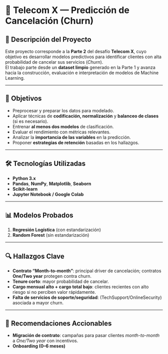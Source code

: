 # 📡 Telecom X — Predicción de Cancelación (Churn)

## 📖 Descripción del Proyecto
Este proyecto corresponde a la **Parte 2** del desafío **Telecom X**, cuyo objetivo es desarrollar modelos predictivos para identificar clientes con alta probabilidad de cancelar sus servicios (*Churn*).  
El trabajo parte desde un **dataset limpio** generado en la Parte 1 y avanza hacia la construcción, evaluación e interpretación de modelos de Machine Learning.

---

## 🎯 Objetivos
- Preprocesar y preparar los datos para modelado.
- Aplicar técnicas de **codificación, normalización** y **balanceo de clases** (si es necesario).
- Entrenar **al menos dos modelos** de clasificación.
- Evaluar el rendimiento con métricas relevantes.
- Analizar la **importancia de las variables** en la predicción.
- Proponer **estrategias de retención** basadas en los hallazgos.

---

## 🛠️ Tecnologías Utilizadas
- **Python 3.x**
- **Pandas**, **NumPy**, **Matplotlib**, **Seaborn**
- **Scikit-learn**
- **Jupyter Notebook / Google Colab**

---

## 📊 Modelos Probados
1. **Regresión Logística** (con estandarización)
2. **Random Forest** (sin estandarización)

---

## 🔍 Hallazgos Clave
- **Contrato “Month-to-month”**: principal driver de cancelación; contratos **One/Two year** protegen contra churn.
- **Tenure corto**: mayor probabilidad de cancelar.
- **Cargo mensual alto + cargo total bajo**: clientes recientes con alto riesgo si no perciben valor rápidamente.
- **Falta de servicios de soporte/seguridad**: (TechSupport/OnlineSecurity) asociada a mayor churn.

---

## 🚀 Recomendaciones Accionables
- **Migración de contrato**: campañas para pasar clientes *month-to-month* a *One/Two year* con incentivos.
- **Onboarding (0–6 meses)**
